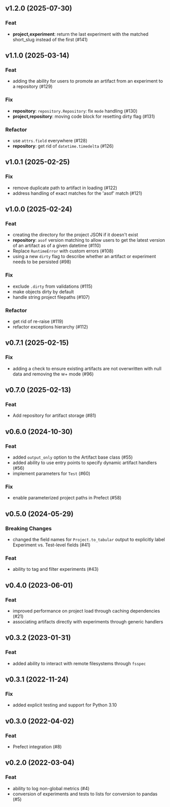 ## v1.2.0 (2025-07-30)

### Feat

- **project,experiment**: return the last experiment with the matched short_slug instead of the first (#141)

## v1.1.0 (2025-03-14)

### Feat

- adding the ability for users to promote an artifact from an experiment to a repository (#129)

### Fix

- **repository**: `repository.Repository`: fix `mode` handling (#130)
- **project,repository**: moving code block for resetting dirty flag (#131)

### Refactor

- use `attrs.field` everywhere (#128)
- **repository**: get rid of `datetime.timedelta` (#126)

## v1.0.1 (2025-02-25)

### Fix

- remove duplicate path to artifact in loading (#122)
- address handling of exact matches for the 'asof' match (#121)

## v1.0.0 (2025-02-24)

### Feat

- creating the directory for the project JSON if it doesn't exist
- **repository**: `asof` version matching to allow users to get the latest version of an artifact as of a given datetime (#110)
- Replace `RuntimeError` with custom errors (#108)
- using a new `dirty` flag to describe whether an artifact or experiment needs to be persisted (#98)

### Fix

- exclude `.dirty` from validations (#115)
- make objects dirty by default
- handle string project filepaths (#107)

### Refactor

- get rid of re-raise (#119)
- refactor exceptions hierarchy (#112)

## v0.7.1 (2025-02-15)

### Fix

- adding a check to ensure existing artifacts are not overwritten with null data and removing the w+ mode (#96)

## v0.7.0 (2025-02-13)

### Feat

- Add repository for artifact storage (#81)

## v0.6.0 (2024-10-30)

### Feat

- added `output_only` option to the Artifact base class (#55)
- added ability to use entry points to specify dynamic artifact handlers (#56)
- implement parameters for `Test` (#60)

### Fix

- enable parameterized project paths in Prefect (#58)

## v0.5.0 (2024-05-29)

### Breaking Changes

- changed the field names for `Project.to_tabular` output to explicitly label Experiment vs. Test-level fields (#41)

### Feat

- ability to tag and filter experiments (#43)

## v0.4.0 (2023-06-01)

### Feat

- improved performance on project load through caching dependencies (#21)
- associating artifacts directly with experiments through generic handlers

## v0.3.2 (2023-01-31)

### Feat

- added ability to interact with remote filesystems through ``fsspec``

## v0.3.1 (2022-11-24)

### Fix

- added explicit testing and support for Python 3.10

## v0.3.0 (2022-04-02)

### Feat

- Prefect integration (#8)

## v0.2.0 (2022-03-04)

### Feat

- ability to log non-global metrics (#4)
- conversion of experiments and tests to lists for conversion to pandas (#5)
